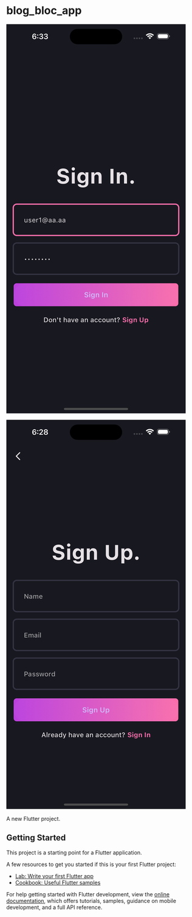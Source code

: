 # blog_bloc_app

![Screen shot](https://github.com/niravswami/blog-app-flutter-bloc-supabase-clean-architecture/blob/main/lib/core/assets/images/screenShots/simulator_screenshot_B06BDCFB-7DD0-44E8-AA99-FBB335345AA7.png)

![Screen shot](https://github.com/niravswami/blog-app-flutter-bloc-supabase-clean-architecture/blob/main/lib/core/assets/images/screenShots/Simulator%20Screenshot%20-%20iPhone%2015%20Pro%20Max%20-%202024-03-15%20at%2018.28.58.png)

A new Flutter project.

## Getting Started

This project is a starting point for a Flutter application.

A few resources to get you started if this is your first Flutter project:

- [Lab: Write your first Flutter app](https://docs.flutter.dev/get-started/codelab)
- [Cookbook: Useful Flutter samples](https://docs.flutter.dev/cookbook)

For help getting started with Flutter development, view the
[online documentation](https://docs.flutter.dev/), which offers tutorials,
samples, guidance on mobile development, and a full API reference.
